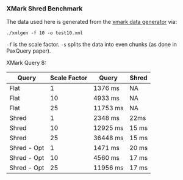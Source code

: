 ### XMark Shred Benchmark 

The data used here is generated from the [xmark data generator](https://projects.cwi.nl/xmark/downloads.html) via:

```
./xmlgen -f 10 -o test10.xml
```

`-f` is the scale factor. `-s` splits the data into even chunks (as done in PaxQuery paper).

XMark Query 8:

| Query  | Scale Factor | Query  | Shred  |
|---|---|---|---|
| Flat  | 1  | 1376 ms | NA |
| Flat  | 10  | 4933 ms  | NA  |
| Flat  | 25  | 11753 ms | NA  |
| Shred | 1  | 2348 ms  | 22ms  |
| Shred | 10  | 12925 ms  | 15 ms  |
| Shred | 25  | 36448 ms  | 15 ms  |
| Shred - Opt | 1  | 1471 ms  | 20 ms  |
| Shred - Opt | 10  | 4560 ms  | 17 ms  |
| Shred - Opt | 25  | 11956 ms  | 17 ms  |
